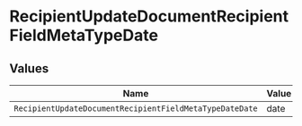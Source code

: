 # RecipientUpdateDocumentRecipientFieldMetaTypeDate


## Values

| Name                                                    | Value                                                   |
| ------------------------------------------------------- | ------------------------------------------------------- |
| `RecipientUpdateDocumentRecipientFieldMetaTypeDateDate` | date                                                    |